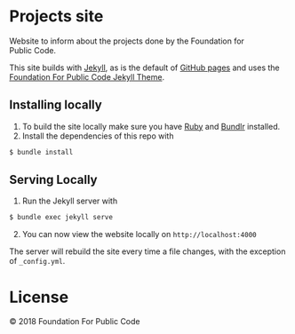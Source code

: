 # Projects site

Website to inform about the projects done by the Foundation for Public Code.

This site builds with [Jekyll](http://jekyllrb.com/), as is the default of [GitHub pages](https://pages.github.com/) and uses the [Foundation For Public Code Jekyll Theme](https://github.com/publiccodenet/jekyll-theme).

## Installing locally

1. To build the site locally make sure you have [Ruby](https://www.ruby-lang.org/en/) and [Bundlr](https://bundler.io/) installed.
2. Install the dependencies of this repo with 
```bash
$ bundle install
```

## Serving Locally

1. Run the Jekyll server with 
```bash
$ bundle exec jekyll serve
```
2. You can now view the website locally on `http://localhost:4000`

The server will rebuild the site every time a file changes, with the exception of `_config.yml`.

# License

© 2018 Foundation For Public Code
